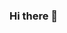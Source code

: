 ### Hi there 👋

<!--
**gomsieeeee/gomsieeeee** is a ✨ _special_ ✨ repository because its `README.md` (this file) appears on your GitHub profile.

[![Gautam's GitHub stats](https://github-readme-stats.vercel.app/api?username=gomsieeeee)](https://github.com/gomsieeeee/github-readme-stats)


Here are some ideas to get you started:

- 🔭 I’m currently working on ...
- 🌱 I’m currently learning ...
- 👯 I’m looking to collaborate on ...
- 🤔 I’m looking for help with ...
- 💬 Ask me about ...
- 📫 How to reach me: ...
- 😄 Pronouns: ...
- ⚡ Fun fact: ...
-->
